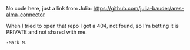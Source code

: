 No code here, just a link from Julia: https://github.com/julia-bauder/ares-alma-connector  

When I tried to open that repo I got a 404, not found, so I'm betting it is PRIVATE and not shared with me.  

    -Mark M.